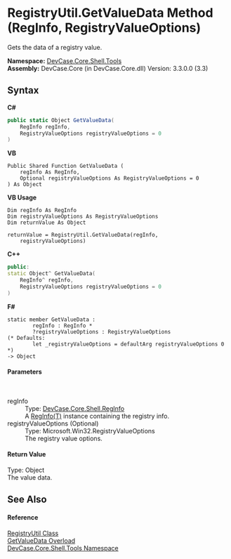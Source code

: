 # RegistryUtil.GetValueData Method (RegInfo, RegistryValueOptions)
 

Gets the data of a registry value.

**Namespace:**&nbsp;<a href="N_DevCase_Core_Shell_Tools">DevCase.Core.Shell.Tools</a><br />**Assembly:**&nbsp;DevCase.Core (in DevCase.Core.dll) Version: 3.3.0.0 (3.3)

## Syntax

**C#**<br />
``` C#
public static Object GetValueData(
	RegInfo regInfo,
	RegistryValueOptions registryValueOptions = 0
)
```

**VB**<br />
``` VB
Public Shared Function GetValueData ( 
	regInfo As RegInfo,
	Optional registryValueOptions As RegistryValueOptions = 0
) As Object
```

**VB Usage**<br />
``` VB Usage
Dim regInfo As RegInfo
Dim registryValueOptions As RegistryValueOptions
Dim returnValue As Object

returnValue = RegistryUtil.GetValueData(regInfo, 
	registryValueOptions)
```

**C++**<br />
``` C++
public:
static Object^ GetValueData(
	RegInfo^ regInfo, 
	RegistryValueOptions registryValueOptions = 0
)
```

**F#**<br />
``` F#
static member GetValueData : 
        regInfo : RegInfo * 
        ?registryValueOptions : RegistryValueOptions 
(* Defaults:
        let _registryValueOptions = defaultArg registryValueOptions 0
*)
-> Object 

```


#### Parameters
&nbsp;<dl><dt>regInfo</dt><dd>Type: <a href="T_DevCase_Core_Shell_RegInfo">DevCase.Core.Shell.RegInfo</a><br />A <a href="T_DevCase_Core_Shell_RegInfo_1">RegInfo(T)</a> instance containing the registry info.</dd><dt>registryValueOptions (Optional)</dt><dd>Type: Microsoft.Win32.RegistryValueOptions<br />The registry value options.</dd></dl>

#### Return Value
Type: Object<br />The value data.

## See Also


#### Reference
<a href="T_DevCase_Core_Shell_Tools_RegistryUtil">RegistryUtil Class</a><br /><a href="Overload_DevCase_Core_Shell_Tools_RegistryUtil_GetValueData">GetValueData Overload</a><br /><a href="N_DevCase_Core_Shell_Tools">DevCase.Core.Shell.Tools Namespace</a><br />
